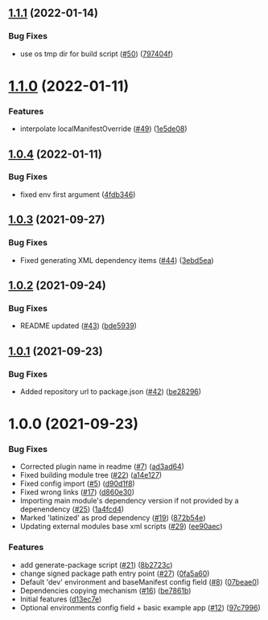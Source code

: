 ## [1.1.1](https://github.com/getndazn/kopytko-packager/compare/v1.1.0...v1.1.1) (2022-01-14)


### Bug Fixes

* use os tmp dir for build script ([#50](https://github.com/getndazn/kopytko-packager/issues/50)) ([797404f](https://github.com/getndazn/kopytko-packager/commit/797404fbb720eac9d6a8c47f56b6a546acf6d90f))

# [1.1.0](https://github.com/getndazn/kopytko-packager/compare/v1.0.4...v1.1.0) (2022-01-11)


### Features

* interpolate localManifestOverride ([#49](https://github.com/getndazn/kopytko-packager/issues/49)) ([1e5de08](https://github.com/getndazn/kopytko-packager/commit/1e5de089990ea52568ccf776083417071afcd194))

## [1.0.4](https://github.com/getndazn/kopytko-packager/compare/v1.0.3...v1.0.4) (2022-01-11)


### Bug Fixes

* fixed env first argument ([4fdb346](https://github.com/getndazn/kopytko-packager/commit/4fdb346f9ff0420c6e65499f45f4cc9d95b13146))

## [1.0.3](https://github.com/getndazn/kopytko-packager/compare/v1.0.2...v1.0.3) (2021-09-27)


### Bug Fixes

* Fixed generating XML dependency items ([#44](https://github.com/getndazn/kopytko-packager/issues/44)) ([3ebd5ea](https://github.com/getndazn/kopytko-packager/commit/3ebd5eafc74e554a739f183e3c24a5378f7dfe4a))

## [1.0.2](https://github.com/getndazn/kopytko-packager/compare/v1.0.1...v1.0.2) (2021-09-24)


### Bug Fixes

* README updated ([#43](https://github.com/getndazn/kopytko-packager/issues/43)) ([bde5939](https://github.com/getndazn/kopytko-packager/commit/bde59394f88e178d7440a219bda8b3ad8ad41ab6))

## [1.0.1](https://github.com/getndazn/kopytko-packager/compare/v1.0.0...v1.0.1) (2021-09-23)


### Bug Fixes

* Added repository url to package.json ([#42](https://github.com/getndazn/kopytko-packager/issues/42)) ([be28296](https://github.com/getndazn/kopytko-packager/commit/be282962a30f59f7166728d6509c5cbe887bed67))

# 1.0.0 (2021-09-23)


### Bug Fixes

* Corrected plugin name in readme ([#7](https://github.com/getndazn/kopytko-packager/issues/7)) ([ad3ad64](https://github.com/getndazn/kopytko-packager/commit/ad3ad64daecc634b06a38e6eb94577e2975d0980))
* Fixed building module tree ([#22](https://github.com/getndazn/kopytko-packager/issues/22)) ([a14e127](https://github.com/getndazn/kopytko-packager/commit/a14e1279d5250f98d4ab514607b820f4eb3efb53))
* Fixed config import ([#5](https://github.com/getndazn/kopytko-packager/issues/5)) ([d90d1f8](https://github.com/getndazn/kopytko-packager/commit/d90d1f8096d937c9b04abb64d06d70639d0c8de2))
* Fixed wrong links ([#17](https://github.com/getndazn/kopytko-packager/issues/17)) ([d860e30](https://github.com/getndazn/kopytko-packager/commit/d860e30a7df78c4c865a1be2610c77eb0c1edcf6))
* Importing main module's dependency version if not provided by a depenendency ([#25](https://github.com/getndazn/kopytko-packager/issues/25)) ([1a4fcd4](https://github.com/getndazn/kopytko-packager/commit/1a4fcd4ab9743b3fc1ea1d77e21155612a15fdd6))
* Marked 'latinized' as prod dependency ([#19](https://github.com/getndazn/kopytko-packager/issues/19)) ([872b54e](https://github.com/getndazn/kopytko-packager/commit/872b54ed274c3d9e4e8f3c3f44d3075fd2c33eae))
* Updating external modules base xml scripts ([#29](https://github.com/getndazn/kopytko-packager/issues/29)) ([ee90aec](https://github.com/getndazn/kopytko-packager/commit/ee90aec86c61db7e2968894d25066739e00cb470))


### Features

* add generate-package script ([#21](https://github.com/getndazn/kopytko-packager/issues/21)) ([8b2723c](https://github.com/getndazn/kopytko-packager/commit/8b2723c86c72b0072f268443bc4eaab6670368d8))
* change signed package path entry point ([#27](https://github.com/getndazn/kopytko-packager/issues/27)) ([0fa5a60](https://github.com/getndazn/kopytko-packager/commit/0fa5a604e66a260af05edd961e69e487144c161a))
* Default 'dev' environment and baseManifest config field ([#8](https://github.com/getndazn/kopytko-packager/issues/8)) ([07beae0](https://github.com/getndazn/kopytko-packager/commit/07beae04e6f1122143074bddfe362cb0ec3df736))
* Dependencies copying mechanism ([#16](https://github.com/getndazn/kopytko-packager/issues/16)) ([be7861b](https://github.com/getndazn/kopytko-packager/commit/be7861b5086d4eaa77a68aea212aecd97a1e1d95))
* Initial features ([d13ec7e](https://github.com/getndazn/kopytko-packager/commit/d13ec7e6fd9666bb047c65f913b3a03b24142c33))
* Optional environments config field + basic example app ([#12](https://github.com/getndazn/kopytko-packager/issues/12)) ([97c7996](https://github.com/getndazn/kopytko-packager/commit/97c7996e2825a7e6d6b9a8c40897d822f2a61e5b))
